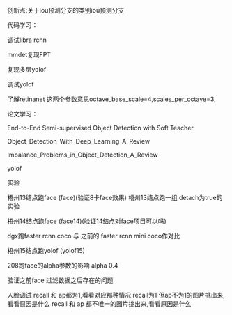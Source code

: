 创新点:关于iou预测分支的类别iou预测分支


代码学习：

调试libra rcnn

mmdet复现FPT

复现多层yolof

调试yolof

了解retinanet 这两个参数意思octave_base_scale=4,scales_per_octave=3,

论文学习：

End-to-End Semi-supervised Object Detection with Soft Teacher

Object_Detection_With_Deep_Learning_A_Review

Imbalance_Problems_in_Object_Detection_A_Review

yolof

实验

梧州13结点跑face (face)(验证8卡face效果)
梧州13结点跑一组 detach为true的实验

梧州14结点跑face (face14)(验证14结点对face项目可以吗)

dgx跑faster rcnn coco 与 之前的 faster rcnn mini coco作对比

梧州15结点跑yolof (yolof15)

208跑face的alpha参数的影响 alpha 0.4

验证之前face 过滤数据之后存在的问题


人脸调试
recall 和 ap都为1,看看对应那种情况
recall为1 但ap不为1的图片挑出来,看看原因是什么
recall 和 ap 都不唯一的图片挑出来,看看原因是什么

